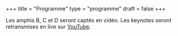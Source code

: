 +++
title = "Programme"
type = "programme"
draft = false
+++

<div class="text-center lead">
    Les amphis B, C et D seront captés en vidéo.
    Les keynotes seront retransmises en live sur <a href="https://www.youtube.com/channel/UCVelKVoLQIhwx9C2LWf-CDA">YouTube</a>.
</div>
